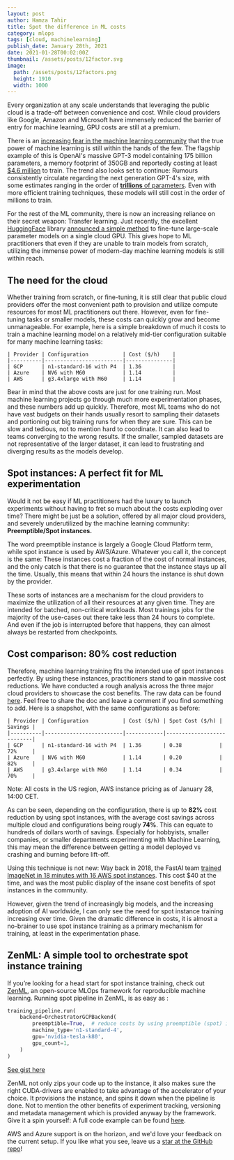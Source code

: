 ```yaml
---
layout: post
author: Hamza Tahir
title: Spot the difference in ML costs
category: mlops
tags: [cloud, machinelearning]
publish_date: January 28th, 2021
date: 2021-01-28T00:02:00Z
thumbnail: /assets/posts/12factor.svg
image:
  path: /assets/posts/12factors.png
  height: 1910
  width: 1000
---
```


Every organization at any scale understands that leveraging the public cloud is a trade-off between convenience and
cost. While cloud providers like Google, Amazon and Microsoft have immensely reduced the barrier of entry for
machine learning, GPU costs are still at a premium.

There is an [increasing fear in the machine learning community](https://venturebeat.com/2020/06/01/ai-machine-learning-openai-gpt-3-size-isnt-everything/)
that the true power of machine learning is still within the hands of the few.
The flagship example of this is OpenAI's massive GPT-3 model containing 175 billion parameters, a memory footprint of
350GB and reportedly costing at least [$4.6 million](https://lambdalabs.com/blog/demystifying-gpt-3/) to train.
The trend also looks set to continue: Rumours consistently circulate regarding the next generation GPT-4's size, with some estimates ranging in the order of
[**trillions** of parameters](https://www.metaculus.com/questions/4852/how-many-parameters-will-gpt-4-have-if-it-is-released-in-billions-of-parameters/).
Even with more efficient training techniques, these models will still cost in the order of millions to train.

For the rest of the ML community, there is now an increasing reliance on their secret weapon: Transfer learning. Just recently,
the excellent [HuggingFace](https://huggingface.co/) library [announced a simple method](https://twitter.com/huggingface/status/1351560093658198022)
to fine-tune large-scale parameter models on a single cloud GPU. This gives hope to ML practitioners that even if they
are unable to train models from scratch, utilizing the immense power of modern-day
machine learning models is still within reach.

## The need for the cloud

Whether training from scratch, or fine-tuning, it is still clear that public cloud providers offer the most convenient
path to provision and utilize compute resources for most ML practitioners out there. However, even for fine-tuning tasks or
smaller models, these costs can quickly grow and become unmanageable. For example, here is a simple breakdown of much
it costs to train a machine learning model on a relatively mid-tier configuration suitable for many machine learning tasks:

```
| Provider | Configuration           | Cost ($/h)    |
|----------|-------------------------|---------------|
| GCP      | n1-standard-16 with P4  | 1.36          |
| Azure    | NV6 with M60            | 1.14          |
| AWS      | g3.4xlarge with M60     | 1.14          |
```

Bear in mind that the above costs are just for one training run. Most machine learning projects go through much more
experimentation phases, and these numbers add up quickly. Therefore, most ML teams who do not have vast budgets on their
hands usually resort to sampling their datasets and portioning out big training runs for when they are sure.
This can be slow and tedious, not to mention hard to coordinate. It can also lead to teams converging to the wrong
results. If the smaller, sampled datasets are not representative of the larger dataset, it can lead to frustrating and diverging
results as the models develop.

## Spot instances: A perfect fit for ML experimentation

Would it not be easy if ML practitioners had the luxury to launch experiments without having to fret so much about the
costs exploding over time? There might be just be a solution, offered by all major cloud providers, and severely underutilized
by the machine learning community: **Preemptible/Spot instances.**

The word preemptible instance is largely a Google Cloud Platform term, while spot instance is used by AWS/Azure. Whatever you call it,
the concept is the same: These instances cost a fraction of the cost of normal instances, and the only catch is that there is no
guarantee that the instance stays up all the time. Usually, this means that within 24 hours the instance is shut down by the provider.

These sorts of instances are a mechanism for the cloud providers to maximize the utilization of all their resources at any
given time. They are intended for batched, non-critical workloads.
Most trainings jobs for the majority of the use-cases out there take less than 24 hours to complete. And even if the
job is interrupted before that happens, they can almost always be restarted from checkpoints.

## Cost comparison: 80% cost reduction

Therefore, machine learning training fits the intended use of spot instances perfectly.
By using these instances, practitioners stand to gain massive cost reductions. We have conducted a rough analysis
across the three major cloud providers to showcase the cost benefits. The raw data can be found [here](https://docs.google.com/spreadsheets/d/1wErQviA3sI22fh3BscO4CMJyg6w1Qqi468O1bCxUFhc/edit?usp=sharing).
Feel free to share the doc and leave a comment if you find something to add. Here is a snapshot, with the same configurations as before:

```
| Provider | Configuration           | Cost ($/h) | Spot Cost ($/h) | Savings |
|----------|-------------------------|------------|---------------------------|
| GCP      | n1-standard-16 with P4  | 1.36       | 0.38            | 72%     |
| Azure    | NV6 with M60            | 1.14       | 0.20            | 82%     |
| AWS      | g3.4xlarge with M60     | 1.14       | 0.34            | 70%     |
```

Note: All costs in the US region, AWS instance pricing as of January 28, 14:00 CET.

As can be seen, depending on the configuration, there is up to **82%** cost reduction by using spot instances, with the
average cost savings across multiple cloud and configurations being rougly **74%**. This can equate to hundreds of dollars worth of
savings. Especially for hobbyists, smaller companies, or smaller departments experimenting with
Machine Learning, this may mean the difference between getting a model deployed vs crashing and burning before lift-off.

Using this technique is not new: Way back in 2018, the FastAI team [trained ImageNet in 18 minutes with 16 AWS spot
instances](https://www.fast.ai/2018/08/10/fastai-diu-imagenet/). This cost $40 at the time, and was the most public
display of the insane cost benefits of spot instances in the community.

However, given the trend of increasingly big models, and the increasing adoption of AI worldwide, I can only see the
need for spot instance training increasing over time. Given the dramatic difference in costs, it is almost a no-brainer
to use spot instance training as a primary mechanism for training, at least in the experimentation phase.

## ZenML: A simple tool to orchestrate spot instance training

If you’re looking for a head start for spot instance training, check out [ZenML](https://github.com/zenml-io/zenml),
an open-source MLOps framework for reproducible machine learning. Running spot pipeline in ZenML, is as easy as :

```python
training_pipeline.run(
    backend=OrchestratorGCPBackend(
        preemptible=True,  # reduce costs by using preemptible (spot) instances
        machine_type='n1-standard-4',
        gpu='nvidia-tesla-k80',
        gpu_count=1,
    )
)
```

[See gist here](https://gist.github.com/htahir1/62dc4baa12560e8b88ce156f76aaab5f)

ZenML not only zips your code up to the instance, it also makes sure the right CUDA-drivers are enabled to take advantage of the
accelerator of your choice. It provisions the instance, and spins it down when the pipeline is done. Not to mention the other benefits of
experiment tracking, versioning and metadata management which is
provided anyway by the framework. Give it a spin yourself: A full code example can be found [here](https://github.com/zenml-io/zenml/tree/main/examples).

AWS and Azure support is on the horizon, and we'd love your feedback on the current setup. If you like what you see,
leave us a [star at the GitHub repo](https://github.com/zenml-io/zenml)!

